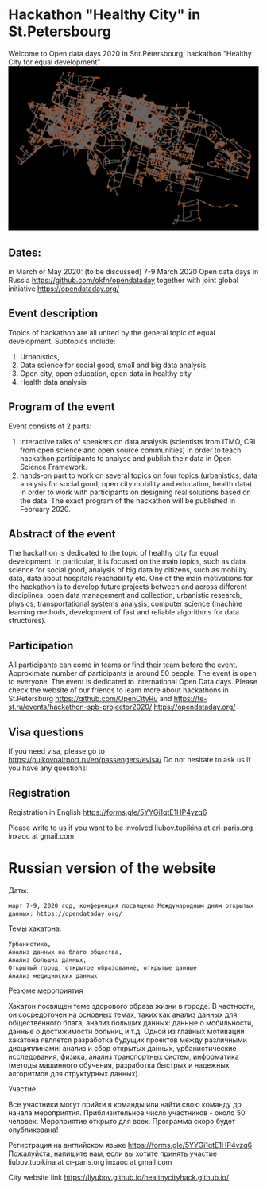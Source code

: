 # Hackathon "Healthy City" in St.Petersbourg
Welcome to Open data days 2020 in Snt.Petersbourg, hackathon "Healthy City for equal development"  
<img src="images/petergof.png" alt="hi" class="inline"/>

## Dates: 
in March or May 2020: (to be discussed)
7-9 March 2020 Open data days in Russia https://github.com/okfn/opendataday
together with joint global initiative https://opendataday.org/ 



## Event description
Topics of hackathon are all united by the general topic of equal development. Subtopics include: 
1. Urbanistics, 
2. Data science for social good, small and big data analysis, 
3. Open city, open education, open data in healthy city
4. Health data analysis 

## Program of the event
Event consists of 2 parts:
1. interactive talks of speakers on data analysis (scientists from ITMO, CRI from open science and open source communities) 
in order to teach hackathon participants to analyse and publish their data in Open Science Framework. 
2. hands-on part to work on several topics on four topics 
(urbanistics, data analysis for social good, open city mobility and education, 
health data) in order to work with participants on designing real solutions based on the data. 
The exact program of the hackathon will be published in February 2020.



## Abstract of the event
The hackathon is dedicated to the topic of healthy city for equal development. In particular, it is focused on the main topics, such as data science for social good, analysis of big data by citizens, such as mobility data, data about hospitals reachability etc. 
One of the main motivations for the hackathon is to develop future projects between and across different disciplines: open data management and collection, urbanistic research, physics, transportational systems analysis, computer science (machine learning methods, development of fast and reliable algorithms for data structures).

## Participation
All participants can come in teams or find their team before the event. 
Approximate number of participants is around 50 people. The event is open to everyone. The event is dedicated to International Open Data days. Please check the website of our friends to learn more about hackathons in St.Petersburg https://github.com/OpenCityRu and https://te-st.ru/events/hackathon-spb-projector2020/ https://opendataday.org/ 



## Visa questions 
If you need visa, please go to https://pulkovoairport.ru/en/passengers/evisa/
Do not hesitate to ask us if you have any questions!

## Registration
Registration in English https://forms.gle/5YYGi1qtE1HP4yzq6 

Please write to us if you want to be involved 
liubov.tupikina at cri-paris.org
inxaoc at gmail.com


# Russian version of the website 


Даты:

   
    март 7-9, 2020 год, конференция посвящена Международным дням открытых данных: https://opendataday.org/ 


Темы хакатона:

    Урбанистика,
    Анализ данных на благо общества,
    Aнализ больших данных,
    Открытый город, открытое образование, открытые данные
    Анализ медицинских данных

Резюме мероприятия

Хакатон посвящен теме здорового образа жизни в городе. В частности, он сосредоточен на основных темах, таких как анализ данных для общественного блага, анализ больших данных: данные о мобильности, данные о достижимости больниц и т.д. Одной из главных мотиваций хакатона является разработка будущих проектов между различными дисциплинами: aнализ и сбор открытых данных, урбанистические исследования, физика, анализ транспортных систем, информатика (методы машинного обучения, разработка быстрых и надежных алгоритмов для структурных данных).

Участие

Все участники могут прийти в команды или найти свою команду до начала мероприятия. Приблизительное число участников - около 50 человек. Мероприятие открыто для всех. Программа скоро будет опубликована!


Регистрация на английском языке https://forms.gle/5YYGi1qtE1HP4yzq6 
Пожалуйста, напишите нам, если вы хотите принять участие liubov.tupikina at cr-paris.org inxaoc at gmail.com 

City website link https://liyubov.github.io/healthycityhack.github.io/
